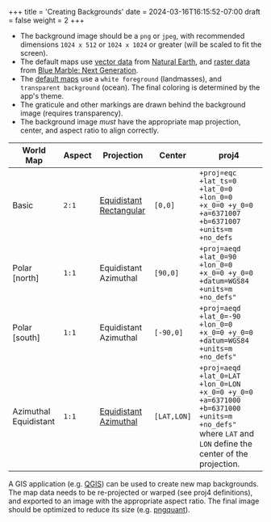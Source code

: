 +++
title = 'Creating Backgrounds'
date = 2024-03-16T16:15:52-07:00
draft = false
weight = 2
+++

* The background image should be a `png` or `jpeg`, with recommended dimensions `1024 x 512` or `1024 x 1024` or greater (will be scaled to fit the screen).
* The default maps use [vector data](https://github.com/forrestguice/SuntimesWidget/tree/master/app/src/main/artwork/map) from [Natural Earth](https://www.naturalearthdata.com/), and [raster data](https://earthobservatory.nasa.gov/features/BlueMarble) from [Blue Marble: Next Generation](https://visibleearth.nasa.gov/collection/1484/blue-marble).
* The [default maps](https://github.com/forrestguice/SuntimesWidget/blob/master/app/src/main/res/drawable-nodpi/worldmap.png) use a `white foreground` (landmasses), and `transparent background` (ocean). The final coloring is determined by the app's theme.
* The graticule and other markings are drawn behind the background image (requires transparency).
* The background image *must* have the appropriate map projection, center, and aspect ratio to align correctly.

World Map | Aspect | Projection | Center | proj4
----| ------ | -----------| ----- | ---
Basic | `2:1` | [Equidistant Rectangular](https://en.wikipedia.org/wiki/Equirectangular_projection) | `[0,0]` | `+proj=eqc +lat_ts=0 +lat_0=0 +lon_0=0 +x_0=0 +y_0=0 +a=6371007 +b=6371007 +units=m +no_defs`
Polar [north] | `1:1` | Equidistant Azimuthal | `[90,0]` | `+proj=aeqd +lat_0=90 +lon_0=0 +x_0=0 +y_0=0 +datum=WGS84 +units=m +no_defs"`
Polar [south] | `1:1` | Equidistant Azimuthal | `[-90,0]` | `+proj=aeqd +lat_0=-90 +lon_0=0 +x_0=0 +y_0=0 +datum=WGS84 +units=m +no_defs"`
Azimuthal Equidistant | `1:1` | [Equidistant Azimuthal](https://en.wikipedia.org/wiki/Azimuthal_equidistant_projection) | `[LAT,LON]` | `+proj=aeqd +lat_0=LAT +lon_0=LON +x_0=0 +y_0=0 +a=6371000 +b=6371000 +units=m +no_defs"` where `LAT` and `LON` define the center of the projection.

A GIS application (e.g. [QGIS](https://www.qgis.org)) can be used to create new map backgrounds. The map data needs to be re-projected or warped (see proj4 definitions), and exported to an image with the appropriate aspect ratio. The final image should be optimized to reduce its size (e.g. [pngquant](https://pngquant.org/)).


